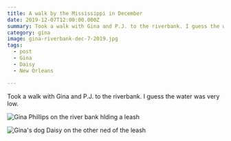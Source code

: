```yaml
---
title: A walk by the Mississippi in December
date: 2019-12-07T12:00:00.000Z
summary: Took a walk with Gina and P.J. to the riverbank. I guess the water was very low.
category: gina
image: gina-riverbank-dec-7-2019.jpg
tags:
  - post
  - Gina
  - Daisy
  - New Orleans

---
```

Took a walk with Gina and P.J. to the riverbank. I guess the water was very low.


![Gina Phillips on the river bank hlding a leash](/static/img/gina/gina-riverbank-dec-7-2019.jpg)

![Gina's dog Daisy on the other ned of the leash](/static/img/gina/daisy-riverbank-dec-7-2019.jpg)
